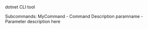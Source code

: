 dotnet CLI tool

Subcommands:
 MyCommand - Command Description
   paramname - Parameter description here
